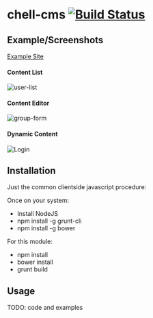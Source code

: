 # chell-cms [![Build Status](https://travis-ci.org/mimacom/chell-cms.svg?branch=master)](https://travis-ci.org/mimacom/chell-cms)

## Example/Screenshots

[Example Site](https://rawgit.com/rvillars/chell-cms/master/examples/example1.html)

#### Content List
![user-list](https://raw.githubusercontent.com/mimacom/chell-cms/gh-pages/screenshots/content-list.png "Content List")

#### Content Editor
![group-form](https://raw.githubusercontent.com/mimacom/chell-cms/gh-pages/screenshots/content-editor.png "Content Editor")

#### Dynamic Content
![Login](https://raw.githubusercontent.com/mimacom/chell-cms/gh-pages/screenshots/dynamic-content.png "Dynamic Content")

## Installation

Just the common clientside javascript procedure:

Once on your system:
- Install NodeJS
- npm install -g grunt-cli
- npm install -g bower

For this module:
- npm install
- bower install
- grunt build

## Usage

TODO: code and examples